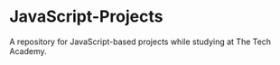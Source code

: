 # JavaScript-Projects

A repository for JavaScript-based projects while studying at The Tech Academy.

